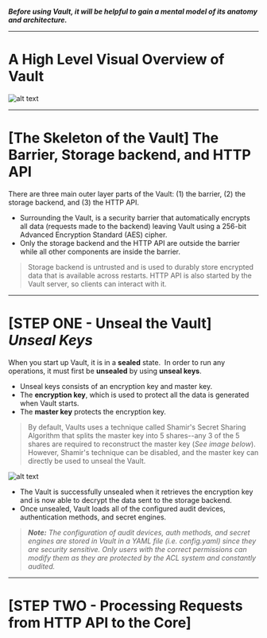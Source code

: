 _**Before using Vault, it will be helpful to gain a mental model of its anatomy and architecture.**_


***

# A High Level Visual Overview of Vault
![alt text](https://mktg-content-api-hashicorp.vercel.app/api/assets?product=vault&version=refs%2Fheads%2Fstable-website&asset=website%2Fpublic%2F%2Fimg%2Flayers.png "A High Level Overview of Vault")








***

# [The Skeleton of the Vault] The Barrier, Storage backend, and HTTP API

There are three main outer layer parts of the Vault: (1) the barrier, (2) the storage backend, and (3) the HTTP API.

* Surrounding the Vault, is a security barrier that automatically encrypts all data (requests made to the backend) leaving Vault using a 256-bit Advanced Encryption Standard (AES) cipher.
* Only the storage backend and the HTTP API are outside the barrier while all other components are inside the barrier.
> Storage backend is untrusted and is used to durably store encrypted data that is available across restarts.
> HTTP API is also started by the Vault server, so clients can interact with it.




***

# [STEP ONE - Unseal the Vault] _Unseal Keys_
When you start up Vault, it is in a **sealed** state. 
In order to run any operations, it must first be **unsealed** by using **unseal keys**.
* Unseal keys consists of an encryption key and master key. 
* The **encryption key**, which is used to protect all the data is generated when Vault starts. 
* The **master key** protects the encryption key. 
> By default, Vaults uses a technique called Shamir's Secret Sharing Algorithm that splits the master key into 5 shares--any 3 of the 5 shares are required to reconstruct the master key (_See image below_). However, Shamir's technique can be disabled, and the master key can directly be used to unseal the Vault.

![alt text](https://mktg-content-api-hashicorp.vercel.app/api/assets?product=vault&version=refs%2Fheads%2Fstable-website&asset=website%2Fpublic%2F%2Fimg%2Fvault-shamir-secret-sharing.svg "Breakdown of an Encryption Key")


* The Vault is successfully unsealed when it retrieves the encryption key and is now able to decrypt the data sent to the storage backend. 
* Once unsealed, Vault loads all of the configured audit devices, authentication methods, and secret engines.


> _**Note:** The configuration of audit devices, auth methods, and secret engines are stored in Vault in a YAML file (i.e. config.yaml) since they are security sensitive. Only users with the correct permissions can modify them as they are protected by the ACL system and constantly audited._






***

# [STEP TWO - Processing Requests from HTTP API to the Core]